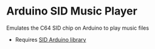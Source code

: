 # Arduino SID Music Player
Emulates the C64 SID chip on Arduino to play music files

* Requires [SID Arduino library](https://github.com/cybernesto/sid-arduino-lib)
